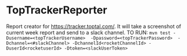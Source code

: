 # TopTrackerReporter
Report creator for https://tracker.toptal.com/. It will take a screenshot of current week report and send to a slack channel.
 TO RUN: 
 `mvn test -Dusername=<topTrackerUsername> 
           -Dpassword=<topTrackerPassword> 
           -Dchannel=<#slackChannel>
           -DchannelId<rocketChannelId>
           -DuserId<rocketuserId>
           -Dtoken=<slackUserToken>`
